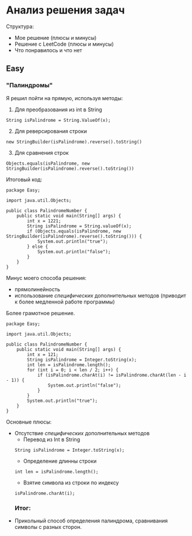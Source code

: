 # Анализ решения задач
Структура:
- Мое решение (плюсы и минусы)
- Решение с LeetCode (плюсы и минусы)
- Что понравилось и что нет
## Easy
### "Палиндромы"
Я решил пойти на прямую, используя методы:
1. Для преобразования из int в String
 ```markup
 String isPalindrome = String.ValueOf(x);
```
2. Для реверсирования строки
```markup
new StringBuilder(isPalindrome).reverse().toString()
```
3. Для сравнения строк
```markup
Objects.equals(isPalindrome, new StringBuilder(isPalindrome).reverse().toString())
```
Итоговый код:
```markup
package Easy;  
  
import java.util.Objects;  
  
public class PalindromeNumber {  
    public static void main(String[] args) {  
        int x = 1221;  
        String isPalindrome = String.valueOf(x);  
        if (Objects.equals(isPalindrome, new StringBuilder(isPalindrome).reverse().toString())) {  
            System.out.println("true");  
        } else {  
            System.out.println("false");  
        }     
    }  
}
```
Минус моего способа решения:
* прямолинейность
* использование *специфических* дополнительных методов (приводит к более медленной работе программы)

Более грамотное решение.
```markup
package Easy;  
  
import java.util.Objects;  
  
public class PalindromeNumber {  
    public static void main(String[] args) {
        int x = 121;  
        String isPalindrome = Integer.toString(x);  
        int len = isPalindrome.length();  
        for (int i = 0; i < len / 2; i++) {  
            if (isPalindrome.charAt(i) != isPalindrome.charAt(len - i - 1)) {  
                System.out.println("false");  
            }  
        }  
        System.out.println("true");  
    }  
}
```
Основные плюсы:
* Отсутствие *специфических* дополнительных методов
    * Перевод из Int в String
  ```
  String isPalindrome = Integer.toString(x);
  ```
    * Определение длинны строки
  ```
  int len = isPalindrome.length();
  ```
    * Взятие символа из строки по индексу
  ```
  isPalindrome.charAt(i);
  ```
  ### Итог:
* Прикольный способ определения палиндрома, сравнивания символы с разных сторон.
